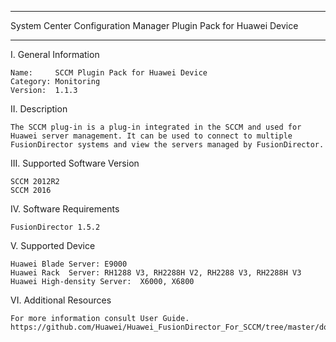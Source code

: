 ****************************************************************************
System Center Configuration Manager Plugin Pack for Huawei Device
****************************************************************************

I. General Information

    Name:     SCCM Plugin Pack for Huawei Device
    Category: Monitoring
    Version:  1.1.3


II. Description

    The SCCM plug-in is a plug-in integrated in the SCCM and used for Huawei server management. It can be used to connect to multiple FusionDirector systems and view the servers managed by FusionDirector.

III. Supported Software Version

    SCCM 2012R2
    SCCM 2016
        
IV. Software Requirements
    
    FusionDirector 1.5.2

V. Supported Device
    
    Huawei Blade Server: E9000
    Huawei Rack  Server: RH1288 V3, RH2288H V2, RH2288 V3, RH2288H V3
    Huawei High-density Server:  X6000, X6800


VI. Additional Resources

    For more information consult User Guide. https://github.com/Huawei/Huawei_FusionDirector_For_SCCM/tree/master/docs
